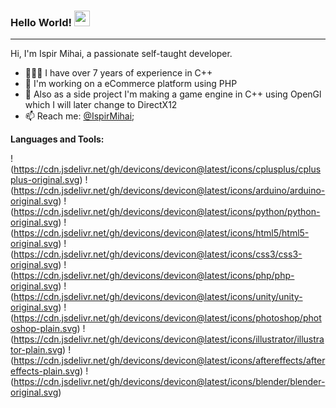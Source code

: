 ### Hello World! <img src="https://media.giphy.com/media/hvRJCLFzcasrR4ia7z/giphy.gif" width="25px">

<hr/>

Hi, I'm Ispir Mihai, a passionate self-taught developer.

- 👨🏽‍💻 I have over 7 years of experience in C++
- 🌱 I'm working on a eCommerce platform using PHP
- 💬 Also as a side project I'm making a game engine in C++ using OpenGl which I will later change to DirectX12
- 📫 Reach me: [@IspirMihai](mailto:mihaimechanic@gmail.com);

**Languages and Tools:**  

!(https://cdn.jsdelivr.net/gh/devicons/devicon@latest/icons/cplusplus/cplusplus-original.svg)
!(https://cdn.jsdelivr.net/gh/devicons/devicon@latest/icons/arduino/arduino-original.svg)
!(https://cdn.jsdelivr.net/gh/devicons/devicon@latest/icons/python/python-original.svg)
!(https://cdn.jsdelivr.net/gh/devicons/devicon@latest/icons/html5/html5-original.svg)
!(https://cdn.jsdelivr.net/gh/devicons/devicon@latest/icons/css3/css3-original.svg)
!(https://cdn.jsdelivr.net/gh/devicons/devicon@latest/icons/php/php-original.svg)
!(https://cdn.jsdelivr.net/gh/devicons/devicon@latest/icons/unity/unity-original.svg)
!(https://cdn.jsdelivr.net/gh/devicons/devicon@latest/icons/photoshop/photoshop-plain.svg)
!(https://cdn.jsdelivr.net/gh/devicons/devicon@latest/icons/illustrator/illustrator-plain.svg)
!(https://cdn.jsdelivr.net/gh/devicons/devicon@latest/icons/aftereffects/aftereffects-plain.svg)
!(https://cdn.jsdelivr.net/gh/devicons/devicon@latest/icons/blender/blender-original.svg)
